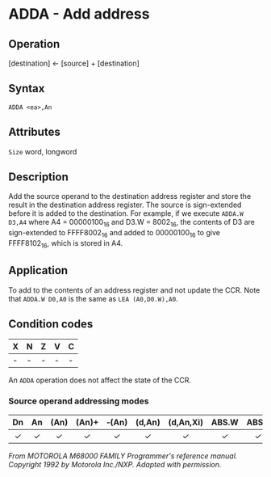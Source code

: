 # ADDA - Add address

## Operation
[destination] ← [source] + [destination]

## Syntax
```assembly
ADDA <ea>,An
```

## Attributes
`Size` word, longword

## Description
Add the source operand to the destination address register and store the result in the destination address register. The source is sign-extended before it is added to the destination. For example, if we execute `ADDA.W D3,A4` where A4 = 00000100<sub>16</sub> and D3.W = 8002<sub>16</sub>, the contents of D3 are sign-extended to FFFF8002<sub>16</sub> and added to 00000100<sub>16</sub> to give FFFF8102<sub>16</sub>, which is stored in A4.


## Application
To add to the contents of an address register and not update the CCR. Note that `ADDA.W D0,A0` is the same as `LEA (A0,D0.W),A0`.

## Condition codes
|X|N|Z|V|C|
|--|--|--|--|--|
|-|-|-|-|-|

An `ADDA` operation does not affect the state of the CCR.

### Source operand addressing modes
|Dn|An|(An)|(An)+|&#x2011;(An)|(d,An)|(d,An,Xi)|ABS.W|ABS.L|(d,PC)|(d,PC,Xn)|imm|
|:-:|:-:|:-:|:-:|:-:|:-:|:-:|:-:|:-:|:-:|:-:|:-:|
|✓|✓|✓|✓|✓|✓|✓|✓|✓|✓|✓|✓|

*From MOTOROLA M68000 FAMILY Programmer's reference manual. Copyright 1992 by Motorola Inc./NXP. Adapted with permission.*